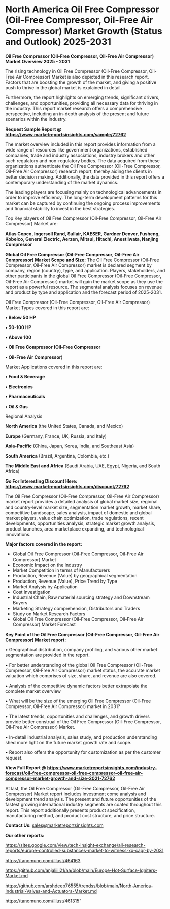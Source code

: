 # North America Oil Free Compressor (Oil-Free Compressor, Oil-Free Air Compressor) Market Growth (Status and Outlook) 2025-2031

<Strong> Oil Free Compressor (Oil-Free Compressor, Oil-Free Air Compressor) Market Overview 2025 - 2031</strong>

The rising technology in Oil Free Compressor (Oil-Free Compressor, Oil-Free Air Compressor) Market is also depicted in this research report. Factors that are boosting the growth of the market, and giving a positive push to thrive in the global market is explained in detail.

Furthermore, the report highlights on emerging trends, significant drivers, challenges, and opportunities, providing all necessary data for thriving in the industry. This report market research offers a comprehensive perspective, including an in-depth analysis of the present and future scenarios within the industry.

<strong>Request Sample Report @ <a href=https://www.marketreportsinsights.com/sample/72762>https://www.marketreportsinsights.com/sample/72762</a></strong>

The market overview included in this report provides information from a wide range of resources like government organizations, established companies, trade and industry associations, industry brokers and other such regulatory and non-regulatory bodies. The data acquired from these organizations authenticate the Oil Free Compressor (Oil-Free Compressor, Oil-Free Air Compressor) research report, thereby aiding the clients in better decision making. Additionally, the data provided in this report offers a contemporary understanding of the market dynamics.

The leading players are focusing mainly on technological advancements in order to improve efficiency. The long-term development patterns for this market can be captured by continuing the ongoing process improvements and financial stability to invest in the best strategies.

Top Key players of Oil Free Compressor (Oil-Free Compressor, Oil-Free Air Compressor) Market are:

<strong>Atlas Copco, Ingersoll Rand, Sullair, KAESER, Gardner Denver, Fusheng, Kobelco, General Electric, Aerzen, Mitsui, Hitachi, Anest Iwata, Nanjing Compressor</strong>

<strong><b>Global Oil Free Compressor (Oil-Free Compressor, Oil-Free Air Compressor) Market Scope and Size:</b></strong>
The Oil Free Compressor (Oil-Free Compressor, Oil-Free Air Compressor) market is declared segment by company, region (country), type, and application. Players, stakeholders, and other participants in the global Oil Free Compressor (Oil-Free Compressor, Oil-Free Air Compressor) market will gain the market scope as they use the report as a powerful resource. The segmental analysis focuses on revenue and product by type and application and the forecast period of 2025-2031.

Oil Free Compressor (Oil-Free Compressor, Oil-Free Air Compressor) Market Types covered in this report are:

<strong>• Below 50 HP

• 50-100 HP

• Above 100

• Oil Free Compressor (Oil-Free Compressor

• Oil-Free Air Compressor)</strong>

Market Applications covered in this report are:

<strong>• Food & Beverage

• Electronics

• Pharmaceuticals

• Oil & Gas</strong> 

Regional Analysis

<strong>North America</strong> (the United States, Canada, and Mexico)

<strong>Europe</strong> (Germany, France, UK, Russia, and Italy)

<strong>Asia-Pacific</strong> (China, Japan, Korea, India, and Southeast Asia)

<strong>South America</strong> (Brazil, Argentina, Colombia, etc.)

<strong>The Middle East and Africa</strong> (Saudi Arabia, UAE, Egypt, Nigeria, and South Africa)

<strong>Go For Interesting Discount Here: <a href=https://www.marketreportsinsights.com/discount/72762>https://www.marketreportsinsights.com/discount/72762</a></strong>

The Oil Free Compressor (Oil-Free Compressor, Oil-Free Air Compressor) market report provides a detailed analysis of global market size, regional and country-level market size, segmentation market growth, market share, competitive Landscape, sales analysis, impact of domestic and global market players, value chain optimization, trade regulations, recent developments, opportunities analysis, strategic market growth analysis, product launches, area marketplace expanding, and technological innovations.

<strong><b>Major factors covered in the report:</b></strong>
<ul>
  <li>Global Oil Free Compressor (Oil-Free Compressor, Oil-Free Air Compressor) Market </li>
  <li>Economic Impact on the Industry</li>
  <li>Market Competition in terms of Manufacturers</li>
  <li>Production, Revenue (Value) by geographical segmentation</li>
  <li>Production, Revenue (Value), Price Trend by Type</li>
  <li>Market Analysis by Application</li>
  <li>Cost Investigation</li>
  <li>Industrial Chain, Raw material sourcing strategy and Downstream Buyers</li>
  <li>Marketing Strategy comprehension, Distributors and Traders</li>
  <li>Study on Market Research Factors</li>
  <li>Global Oil Free Compressor (Oil-Free Compressor, Oil-Free Air Compressor) Market Forecast</li>
</ul>

<strong><b>Key Point of the Oil Free Compressor (Oil-Free Compressor, Oil-Free Air Compressor) Market report:</b></strong>

• Geographical distribution, company profiling, and various other market segmentation are provided in the report.

• For better understanding of the global Oil Free Compressor (Oil-Free Compressor, Oil-Free Air Compressor) market status, the accurate market valuation which comprises of size, share, and revenue are also covered.

• Analysis of the competitive dynamic factors better extrapolate the complete market overview

• What will be the size of the emerging Oil Free Compressor (Oil-Free Compressor, Oil-Free Air Compressor) market in 2031?

• The latest trends, opportunities and challenges, and growth drivers provide better construal of the Oil Free Compressor (Oil-Free Compressor, Oil-Free Air Compressor) Market.

• In-detail industrial analysis, sales study, and production understanding shed more light on the future market growth rate and scope.

• Report also offers the opportunity for customization as per the customer request.

<strong><b>View Full Report @ <a href=https://www.marketreportsinsights.com/industry-forecast/oil-free-compressor-oil-free-compressor-oil-free-air-compressor-market-growth-and-size-2021-72762>https://www.marketreportsinsights.com/industry-forecast/oil-free-compressor-oil-free-compressor-oil-free-air-compressor-market-growth-and-size-2021-72762</a></b></strong>


At last, the Oil Free Compressor (Oil-Free Compressor, Oil-Free Air Compressor) Market report includes investment come analysis and development trend analysis. The present and future opportunities of the fastest growing international industry segments are coated throughout this report. This report additionally presents product specification, manufacturing method, and product cost structure, and price structure.

<strong>Contact Us:</strong>
sales@marketreportsinsights.com

<strong>Our other reports:</strong>

<a href=https://sites.google.com/view/tech-insight-exchange/all-research-reports/europe-controlled-substances-market-to-witness-xx-cagr-by-2031>https://sites.google.com/view/tech-insight-exchange/all-research-reports/europe-controlled-substances-market-to-witness-xx-cagr-by-2031</a>

<a href=https://tanomuno.com/illust/464163>https://tanomuno.com/illust/464163</a>

<a href=https://github.com/anjaliiii21/aa/blob/main/Europe-Hot-Surface-Igniters-Market.md>https://github.com/anjaliiii21/aa/blob/main/Europe-Hot-Surface-Igniters-Market.md</a>

<a href=https://github.com/arshdeep76555/trendss/blob/main/North-America-Industrial-Valves-and-Actuators-Market.md>https://github.com/arshdeep76555/trendss/blob/main/North-America-Industrial-Valves-and-Actuators-Market.md</a>

<a href=https://tanomuno.com/illust/461315>https://tanomuno.com/illust/461315</a>"

